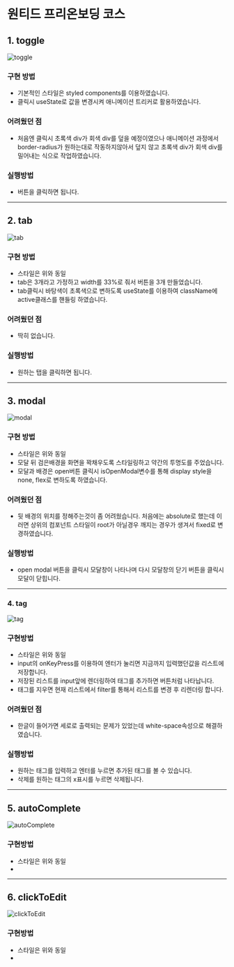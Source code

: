 # 원티드 프리온보딩 코스

## 1. toggle
![toggle](https://user-images.githubusercontent.com/22316798/152628094-92946e3c-13dd-49e1-99aa-9a93ee2edab3.gif)
 ### 구현 방법
  - 기본적인 스타일은 styled components를 이용하였습니다.
  - 클릭시 useState로 값을 변경시켜 애니메이션 트리커로 활용하였습니다.
 
 ### 어려웠던 점
  - 처음엔 클릭시 초록색 div가 회색 div를 덮을 예정이였으나 애니메이션 과정에서 border-radius가 원하는대로 작동하지않아서 덮지 않고 초록색 div가 회색 div를 밀어내는 식으로 작업하였습니다.
 
 ### 실행방법
  - 버튼을 클릭하면 됩니다.

***
## 2. tab
![tab](https://user-images.githubusercontent.com/22316798/152628801-9de8d69c-375e-4ff6-8aaf-6ca120a9aa9e.gif)
 ### 구현 방법
  - 스타일은 위와 동일
  - tab은 3개라고 가정하고 width를 33%로 줘서 버튼을 3개 만들었습니다.
  - tab클릭시 바탕색이 초록색으로 변하도록 useState를 이용하여 className에 active클래스를 핸들링 하였습니다.
 ### 어려웠던 점
  - 딱히 없습니다.
 ### 실행방법
  - 원하는 탭을 클릭하면 됩니다.
***
## 3. modal
![modal](https://user-images.githubusercontent.com/22316798/152628300-ad8a5595-d11f-4af0-94c2-2d27e1580232.gif)
 ### 구현 방법
  - 스타일은 위와 동일
  - 모달 뒤 검은배경을 화면을 꽉채우도록 스타일링하고 약간의 투명도를 주었습니다.
  - 모달과 배경은 open버튼 클릭시 isOpenModal변수를 통해 display style을 none, flex로 변하도록 하였습니다.
 ### 어려웠던 점
  - 뒷 배경의 위치를 정해주는것이 좀 어려웠습니다. 처음에는 absolute로 했는데 이러면 상위의 컴포넌트 스타일이 root가 아닐경우 깨지는 경우가 생겨서 fixed로 변경하였습니다.
 ### 실행방법
  - open modal 버튼을 클릭시 모달창이 나타나며 다시 모달창의 닫기 버튼을 클릭시 모달이 닫힙니다.
***
### 4. tag
![tag](https://user-images.githubusercontent.com/22316798/152628302-61874be9-e48b-49cb-a47f-306df2682987.gif)
### 구현방법
 - 스타일은 위와 동일
 - input의 onKeyPress를 이용하여 엔터가 눌리면 지금까지 입력했던값을 리스트에 저장합니다.
 - 저장된 리스트를 input앞에 렌더링하여 태그를 추가하면 버튼처럼 나타납니다.
 - 태그를 지우면 현재 리스트에서 filter를 통해서 리스트를 변경 후 리렌더링 합니다.
### 어려웠던 점
 - 한글이 들어가면 세로로 출력되는 문제가 있었는데 white-space속성으로 해결하였습니다.
### 실행방법
 - 원하는 태그를 입력하고 엔터를 누르면 추가된 태그를 볼 수 있습니다.
 - 삭제를 원하는 태그의 x표시를 누르면 삭제됩니다.
***
## 5. autoComplete
![autoComplete](https://user-images.githubusercontent.com/22316798/152628297-1645fdce-8f37-4a04-a1c3-b2ae98bb31d2.gif)
### 구현방법
 - 스타일은 위와 동일
 - 
***
## 6. clickToEdit
![clickToEdit](https://user-images.githubusercontent.com/22316798/152628299-e67c9f2b-dc0d-4c24-b312-b4f6c7be08a8.gif)
### 구현방법
 - 스타일은 위와 동일
 - 

